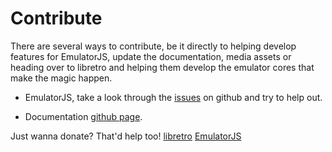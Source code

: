 # Contribute

There are several ways to contribute, be it directly to helping develop features for EmulatorJS, update the documentation, media assets or heading over to libretro and helping them develop the emulator cores that make the magic happen.

- EmulatorJS, take a look through the [issues](https://github.com/EmulatorJS/EmulatorJS/issues) on github and try to help out.

- Documentation [github page](https://github.com/EmulatorJS/emulatorjs.org).

Just wanna donate? That'd help too!
[libretro](https://retroarch.com/index.php?page=donate)
[EmulatorJS](https://www.patreon.com/EmulatorJS)
